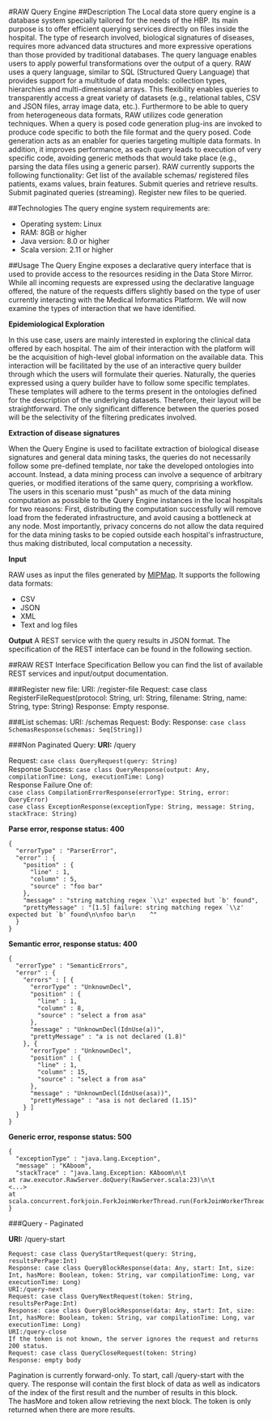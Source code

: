 #RAW Query Engine
##Description
The Local data store query engine is a database system specially tailored for the needs of the HBP. Its main purpose is to offer efficient querying services directly on files inside the hospital. The type of research involved, biological signatures of diseases, requires more advanced data structures and more expressive operations than those provided by traditional databases. 
The query language enables users to apply powerful transformations over the output of a query. RAW uses a query language, similar to SQL (Structured Query Language) that provides support for a multitude of data models: collection types, hierarchies and multi-dimensional arrays. This flexibility enables queries to transparently access a great variety of datasets (e.g., relational tables, CSV and JSON files, array image data, etc.).
Furthermore to be able to query from heterogeneous data formats, RAW utilizes code generation techniques. When a query is posed code generation plug-ins are invoked to produce code specific to both the file format and the query posed. Code generation acts as an enabler for queries targeting multiple data formats. In addition, it improves performance, as each query leads to execution of very specific code, avoiding generic methods that would take place (e.g., parsing the data files using a generic parser).
RAW currently supports the following functionality:
Get list of the available schemas/ registered files patients, exams values, brain features.
Submit queries and retrieve results.
Submit paginated queries (streaming).
Register new files to be queried. 

##Technologies
The query engine system requirements are:
   * Operating system: Linux 
   * RAM: 8GB or higher
   * Java version: 8.0 or higher
   * Scala version: 2.11 or higher

##Usage
The Query Engine exposes a declarative query interface that is used to provide access to the resources residing in the Data Store Mirror. While all incoming requests are expressed using the declarative language offered, the nature of the requests differs slightly based on the type of user currently interacting with the Medical Informatics Platform. We will now examine the types of interaction that we have identified.

**Epidemiological Exploration**

In this use case, users are mainly interested in exploring the clinical data offered by each hospital. The aim of their interaction with the platform will be the acquisition of high-level global information on the available data. This interaction will be facilitated by the use of an interactive query builder through which the users will formulate their queries. Naturally, the queries expressed using a query builder have to follow some specific templates. These templates will adhere to the terms present in the ontologies defined for the description of the underlying datasets. Therefore, their layout will be straightforward. The only significant difference between the queries posed will be the selectivity of the filtering predicates involved. 

**Extraction of disease signatures**

When the Query Engine is used to facilitate extraction of biological disease signatures and general data mining tasks, the queries do not necessarily follow some pre-defined template, nor take the developed ontologies into account. Instead, a data mining process can involve a sequence of arbitrary queries, or modified iterations of the same query, comprising a workflow. The users in this scenario must "push" as much of the data mining computation as possible to the Query Engine instances in the local hospitals for two reasons:
First, distributing the computation successfully will remove load from the federated infrastructure, and avoid causing a bottleneck at any node. Most importantly, privacy concerns do not allow the data required for the data mining tasks to be copied outside each hospital's infrastructure, thus making distributed, local computation a necessity.

**Input** 

RAW uses as input the files generated by [MIPMap](https://github.com/HBPSP8Repo/MIPMap). It supports the following data formats:
   * CSV
   * JSON
   * XML
   * Text and log files

**Output**
A REST service with the query results in JSON format. The specification of the REST interface can be found in the following section.
 
##RAW REST Interface Specification
Bellow you can find the list of available REST services and input/output documentation.

###Register new file:
URI: /register-file
Request: case class RegisterFileRequest(protocol: String, url: String, filename: String, name: String, type: String)
Response: Empty response.

###List schemas:
URI: /schemas
Request: Body:
Response: `case class SchemasResponse(schemas: Seq[String])`

###Non Paginated Query:
**URI:** /query

Request: `case class QueryRequest(query: String)` <br>
Response Success: `case class QueryResponse(output: Any, compilationTime: Long, executionTime: Long)`<br>
Response Failure One of:<br>
`case class CompilationErrorResponse(errorType: String, error: QueryError)`<br>
`case class ExceptionResponse(exceptionType: String, message: String, stackTrace: String)`

**Parse error, response status: 400**
```
{
  "errorType" : "ParserError",
  "error" : {
    "position" : {
      "line" : 1,
      "column" : 5,
      "source" : "foo bar"
    },
    "message" : "string matching regex `\\z' expected but `b' found",
    "prettyMessage" : "[1.5] failure: string matching regex `\\z' expected but `b' found\n\nfoo bar\n    ^"
  }
}
```

**Semantic error, response status: 400**
```
{
  "errorType" : "SemanticErrors",
  "error" : {
    "errors" : [ {
      "errorType" : "UnknownDecl",
      "position" : {
        "line" : 1,
        "column" : 8,
        "source" : "select a from asa"
      },
      "message" : "UnknownDecl(IdnUse(a))",
      "prettyMessage" : "a is not declared (1.8)"
    }, {
      "errorType" : "UnknownDecl",
      "position" : {
        "line" : 1,
        "column" : 15,
        "source" : "select a from asa"
      },
      "message" : "UnknownDecl(IdnUse(asa))",
      "prettyMessage" : "asa is not declared (1.15)"
    } ]
  }
}
```
**Generic error, response status: 500**
```
{
  "exceptionType" : "java.lang.Exception",
  "message" : "KAboom",
  "stackTrace" : "java.lang.Exception: KAboom\n\t
at raw.executor.RawServer.doQuery(RawServer.scala:23)\n\t
<...>
at scala.concurrent.forkjoin.ForkJoinWorkerThread.run(ForkJoinWorkerThread.java:107)\n"
}
```

###Query - Paginated

**URI:** /query-start

```
Request: case class QueryStartRequest(query: String, resultsPerPage:Int)
Response: case class QueryBlockResponse(data: Any, start: Int, size: Int, hasMore: Boolean, token: String, var compilationTime: Long, var executionTime: Long)
URI:/query-next
Request: case class QueryNextRequest(token: String, resultsPerPage:Int)
Response: case class QueryBlockResponse(data: Any, start: Int, size: Int, hasMore: Boolean, token: String, var compilationTime: Long, var executionTime: Long)
URI:/query-close
If the token is not known, the server ignores the request and returns 200 status.
Request: case class QueryCloseRequest(token: String)
Response: empty body
```
Pagination is currently forward-only. To start, call /query-start with the query. 
The response will contain the first block of data as well as indicators of the index 
of the first result and the number of results in this block. 
 The hasMore and token allow retrieving the next block. 
The token is only returned when there are more results.

